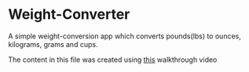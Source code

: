 # Weight-Converter
A simple weight-conversion app which converts pounds(lbs) to ounces, kilograms, grams and cups. 

The content in this file was created using [this](https://www.youtube.com/watch?v=7l-ZAuU8TXc) walkthrough video
